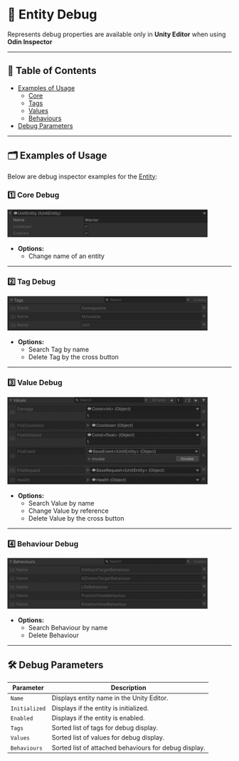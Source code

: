 # 🧩 Entity Debug

Represents debug properties are available only in <b>Unity Editor</b> when using <b>Odin Inspector</b>

---

## 📑 Table of Contents

- [Examples of Usage](#-examples-of-usage)
  - [Core](#ex1)
  - [Tags](#ex2)
  - [Values](#ex3)
  - [Behaviours](#ex4)
- [Debug Parameters](#-debug-parameters)

---

## 🗂 Examples of Usage

Below are debug inspector examples for the [Entity](Entity.md):

<div id="ex1"></div>

### 1️⃣ Core Debug

<img width="450" height="" alt="Entity component" src="../../Images/UnitEntityDebug.png" />

- **Options:**
    - Change name of an entity

---

<div id="ex2"></div>

### 2️⃣ Tag Debug

<img width="450" height="" alt="Entity component" src="../../Images/TagsDebug.png" />

- **Options:**
    - Search Tag by name
    - Delete Tag by the cross button

---

<div id="ex3"></div>

### 3️⃣ Value Debug

<img width="450" height="" alt="Entity component" src="../../Images/ValuesDebug.png" />

- **Options:**
    - Search Value by name
    - Change Value by reference
    - Delete Value by the cross button

---

<div id="ex4"></div>

### 4️⃣ Behaviour Debug

<img width="450" height="" alt="Entity component" src="../../Images/BehaviousDebug.png" />

- **Options:**
    - Search Behaviour by name
    - Delete Behaviour

---

## 🛠 Debug Parameters

| Parameter     | Description                                           |
|---------------|-------------------------------------------------------|
| `Name`        | Displays entity name in the Unity Editor.             |
| `Initialized` | Displays if the entity is initialized.                |
| `Enabled`     | Displays if the entity is enabled.                    |
| `Tags`        | Sorted list of tags for debug display.                |
| `Values`      | Sorted list of values for debug display.              |
| `Behaviours`  | Sorted list of attached behaviours for debug display. |